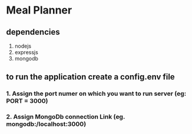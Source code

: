 # Meal Planner

## dependencies
  1. nodejs
  2. expressjs
  3. mongodb
## to run the application create a config.env file 
### 1. Assign the port numer on which you want to run server (eg: PORT = 3000)
### 2. Assign MongoDb connection Link (eg. mongodb:/localhost:3000)
